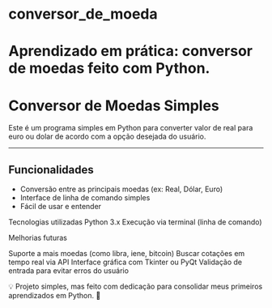 # conversor_de_moeda
# Aprendizado em prática: conversor de moedas feito com Python.
# Conversor de Moedas Simples

Este é um programa simples em Python para converter valor de real para euro ou dolar de acordo com a opção desejada do usuário.

---

## Funcionalidades

- Conversão entre as principais moedas (ex: Real, Dólar, Euro)  
- Interface de linha de comando simples  
- Fácil de usar e entender

Tecnologias utilizadas
Python 3.x
Execução via terminal (linha de comando)

Melhorias futuras

Suporte a mais moedas (como libra, iene, bitcoin)
Buscar cotações em tempo real via API
Interface gráfica com Tkinter ou PyQt
Validação de entrada para evitar erros do usuário

💡 Projeto simples, mas feito com dedicação para consolidar meus primeiros aprendizados em Python. 🚀
